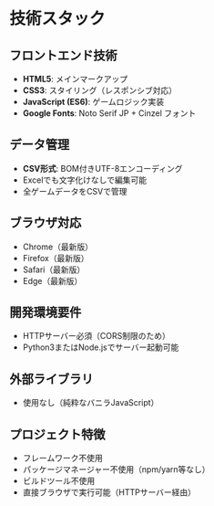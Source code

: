 # 技術スタック

## フロントエンド技術
- **HTML5**: メインマークアップ
- **CSS3**: スタイリング（レスポンシブ対応）
- **JavaScript (ES6)**: ゲームロジック実装
- **Google Fonts**: Noto Serif JP + Cinzel フォント

## データ管理
- **CSV形式**: BOM付きUTF-8エンコーディング
- Excelでも文字化けなしで編集可能
- 全ゲームデータをCSVで管理

## ブラウザ対応
- Chrome（最新版）
- Firefox（最新版）
- Safari（最新版）
- Edge（最新版）

## 開発環境要件
- HTTPサーバー必須（CORS制限のため）
- Python3またはNode.jsでサーバー起動可能

## 外部ライブラリ
- 使用なし（純粋なバニラJavaScript）

## プロジェクト特徴
- フレームワーク不使用
- パッケージマネージャー不使用（npm/yarn等なし）
- ビルドツール不使用
- 直接ブラウザで実行可能（HTTPサーバー経由）